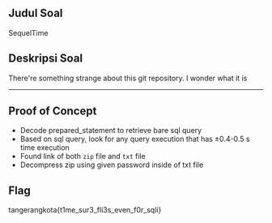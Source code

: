 ## Judul Soal
SequelTime

## Deskripsi Soal

There're something strange about this git repository. I wonder what it is

---
## Proof of Concept
- Decode prepared_statement to retrieve bare sql query
- Based on sql query, look for any query execution that has ±0.4-0.5 s time execution
- Found link of both `zip` file and `txt` file
- Decompress zip using given password inside of txt file


## Flag

tangerangkota{t1me_sur3_fli3s_even_f0r_sqli}
